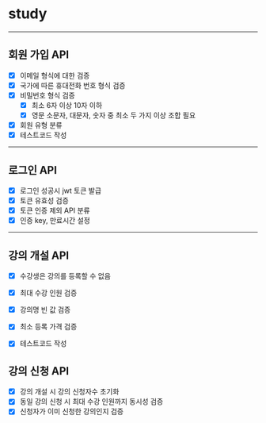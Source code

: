 # study

---
## 회원 가입 API

-[x] 이메일 형식에 대한 검증
-[x] 국가에 따른 휴대전화 번호 형식 검증
-[x] 비밀번호 형식 검증
    -[x] 최소 6자 이상 10자 이하
    -[x] 영문 소문자, 대문자, 숫자 중 최소 두 가지 이상 조합 필요
-[x] 회원 유형 분류
-[x] 테스트코드 작성
---
## 로그인 API

-[x] 로그인 성공시 jwt 토큰 발급
-[x] 토큰 유효성 검증
-[x] 토큰 인증 제외 API 분류
-[x] 인증 key, 만료시간 설정
---
## 강의 개설 API

-[x] 수강생은 강의를 등록할 수 없음
-[x] 최대 수강 인원 검증
-[x] 강의명 빈 값 검증
-[x] 최소 등록 가격 검증
-[x] 테스트코드 작성


## 강의 신청 API
-[x] 강의 개설 시 강의 신청자수 초기화
-[x] 동일 강의 신청 시 최대 수강 인원까지 동시성 검증
-[x] 신청자가 이미 신청한 강의인지 검증